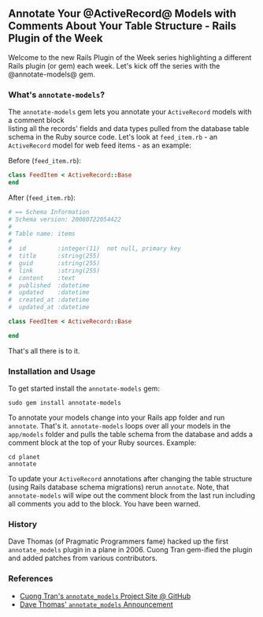 ## Annotate Your @ActiveRecord@ Models with Comments About Your Table Structure - Rails Plugin of the Week

<!-- tags: annotate_models gem rails -->

Welcome to the new Rails Plugin of the Week series highlighting a different Rails plugin (or gem)
each week. Let's kick off the series with the @annotate-models@ gem.  

<!-- more -->


### What's `annotate-models`?


The `annotate-models` gem lets you annotate your `ActiveRecord` models with a comment block  
listing all the records' fields and data types pulled from the database table schema in the Ruby source code. Let's look at `feed_item.rb` - an `ActiveRecord` model for web feed items - as an example: 
 

Before (`feed_item.rb`):

``` ruby
class FeedItem < ActiveRecord::Base
end
```

After (`feed_item.rb`):

``` ruby
# == Schema Information
# Schema version: 20080722054422
#
# Table name: items
#
#  id         :integer(11)  not null, primary key
#  title      :string(255)
#  guid       :string(255)
#  link       :string(255)
#  content    :text
#  published  :datetime
#  updated    :datetime
#  created_at :datetime
#  updated_at :datetime  

class FeedItem < ActiveRecord::Base

end
```

That's all there is to it.  


### Installation and Usage

To get started install the `annotate-models` gem:

```
sudo gem install annotate-models
```

To annotate your models change into your Rails app folder and run `annotate`. That's it. `annotate-models` loops 
over all your models in the `app/models` folder and pulls the table schema from the database and adds a comment block at the top of your Ruby sources. Example:

```
cd planet
annotate
```

To update your `ActiveRecord` annotations after changing the table structure (using Rails database schema migrations) rerun `annotate`. Note, that `annotate-models` will wipe out the comment block from the last run including all comments you add to the block. You have been warned.
  
### History 

Dave Thomas (of Pragmatic Programmers fame) hacked up the first `annotate_models` plugin in a plane in 2006. Cuong Tran gem-ified the plugin and added patches from various contributors.

### References

* [Cuong Tran's `annotate_models` Project Site @ GitHub](http://github.com/ctran/annotate_models)
* [Dave Thomas' `annotate_models` Announcement](http://pragdave.pragprog.com/pragdave/2006/02/annotate_models.html)  




